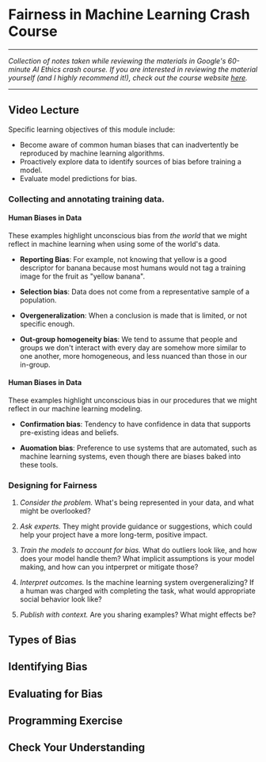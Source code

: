 # Fairness in Machine Learning Crash Course

-----------------------------------

_Collection of notes taken while reviewing the materials in Google's 60-minute AI Ethics crash course. If you are interested in reviewing the material yourself (and I highly recommend it!), check out the course website [here](https://developers.google.com/machine-learning/crash-course/fairness/video-lecture)._

-----------------------------------

## Video Lecture
Specific learning objectives of this module include:

* Become aware of common human biases that can inadvertently be reproduced by machine learning algorithms.
* Proactively explore data to identify sources of bias before training a model.
* Evaluate model predictions for bias.

### Collecting and annotating training data.

#### Human Biases in Data
These examples highlight unconscious bias from _the world_ that we might reflect in machine learning when using some of the world's data.

* **Reporting Bias**: For example, not knowing that yellow is a good descriptor for banana because most humans would not tag a training image for the fruit as "yellow banana".

* **Selection bias**: Data does not come from a representative sample of a population.

* **Overgeneralization**: When a conclusion is made that is limited, or not specific enough.

* **Out-group homogeneity bias**: We tend to assume that people and groups we don't interact with every day are somehow more similar to one another, more homogeneous, and less nuanced than those in our in-group.

#### Human Biases in Data
These examples highlight unconscious bias in our procedures that we might reflect in our machine learning modeling.

* **Confirmation bias**: Tendency to have confidence in data that supports pre-existing ideas and beliefs.

* **Auomation bias**: Preference to use systems that are automated, such as machine learning systems, even though there are biases baked into these tools.

### Designing for Fairness

1. _Consider the problem._ What's being represented in your data, and what might be overlooked?

2. _Ask experts._ They might provide guidance or suggestions, which could help your project have a more long-term, positive impact.

3. _Train the models to account for bias._ What do outliers look like, and how does your model handle them? What implicit assumptions is your model making, and how can you intperpret or mitigate those?

4. _Interpret outcomes._ Is the machine learning system overgeneralizing? If a human was charged with completing the task, what would appropriate social behavior look like?

5. _Publish with context._ Are you sharing examples? What might effects be?

## Types of Bias

## Identifying Bias

## Evaluating for Bias

## Programming Exercise

## Check Your Understanding
